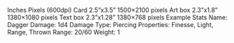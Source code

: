 

Inches      Pixels          (600dpi)
Card	    2.5”x3.5”	    1500×2100 pixels
Art box	    2.3”x1.8”	    1380×1080 pixels
Text box	2.3”x1.28”      1380×768 pixels
Example Stats
Name: Dagger
Damage: 1d4
Damage Type: Piercing
Properties: Finesse, Light, Range, Thrown
Range: 20/60
Weight: 1
